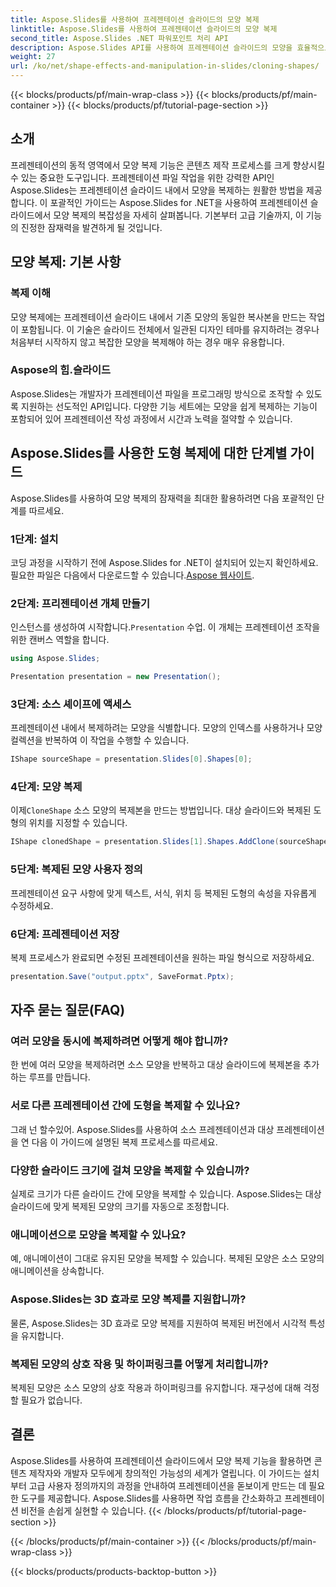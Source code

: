```yaml
---
title: Aspose.Slides를 사용하여 프레젠테이션 슬라이드의 모양 복제
linktitle: Aspose.Slides를 사용하여 프레젠테이션 슬라이드의 모양 복제
second_title: Aspose.Slides .NET 파워포인트 처리 API
description: Aspose.Slides API를 사용하여 프레젠테이션 슬라이드의 모양을 효율적으로 복제하는 방법을 알아보세요. 다이내믹한 프레젠테이션을 쉽게 만들어 보세요. 단계별 가이드, FAQ 등을 살펴보세요.
weight: 27
url: /ko/net/shape-effects-and-manipulation-in-slides/cloning-shapes/
---
```


{{< blocks/products/pf/main-wrap-class >}}
{{< blocks/products/pf/main-container >}}
{{< blocks/products/pf/tutorial-page-section >}}


## 소개

프레젠테이션의 동적 영역에서 모양 복제 기능은 콘텐츠 제작 프로세스를 크게 향상시킬 수 있는 중요한 도구입니다. 프레젠테이션 파일 작업을 위한 강력한 API인 Aspose.Slides는 프레젠테이션 슬라이드 내에서 모양을 복제하는 원활한 방법을 제공합니다. 이 포괄적인 가이드는 Aspose.Slides for .NET을 사용하여 프레젠테이션 슬라이드에서 모양 복제의 복잡성을 자세히 살펴봅니다. 기본부터 고급 기술까지, 이 기능의 진정한 잠재력을 발견하게 될 것입니다.

## 모양 복제: 기본 사항

### 복제 이해

모양 복제에는 프레젠테이션 슬라이드 내에서 기존 모양의 동일한 복사본을 만드는 작업이 포함됩니다. 이 기술은 슬라이드 전체에서 일관된 디자인 테마를 유지하려는 경우나 처음부터 시작하지 않고 복잡한 모양을 복제해야 하는 경우 매우 유용합니다.

### Aspose의 힘.슬라이드

Aspose.Slides는 개발자가 프레젠테이션 파일을 프로그래밍 방식으로 조작할 수 있도록 지원하는 선도적인 API입니다. 다양한 기능 세트에는 모양을 쉽게 복제하는 기능이 포함되어 있어 프레젠테이션 작성 과정에서 시간과 노력을 절약할 수 있습니다.

## Aspose.Slides를 사용한 도형 복제에 대한 단계별 가이드

Aspose.Slides를 사용하여 모양 복제의 잠재력을 최대한 활용하려면 다음 포괄적인 단계를 따르세요.

### 1단계: 설치

 코딩 과정을 시작하기 전에 Aspose.Slides for .NET이 설치되어 있는지 확인하세요. 필요한 파일은 다음에서 다운로드할 수 있습니다.[Aspose 웹사이트](https://releases.aspose.com/slides/net/).

### 2단계: 프리젠테이션 개체 만들기

 인스턴스를 생성하여 시작합니다.`Presentation` 수업. 이 개체는 프레젠테이션 조작을 위한 캔버스 역할을 합니다.

```csharp
using Aspose.Slides;

Presentation presentation = new Presentation();
```

### 3단계: 소스 셰이프에 액세스

프레젠테이션 내에서 복제하려는 모양을 식별합니다. 모양의 인덱스를 사용하거나 모양 컬렉션을 반복하여 이 작업을 수행할 수 있습니다.

```csharp
IShape sourceShape = presentation.Slides[0].Shapes[0];
```

### 4단계: 모양 복제

 이제`CloneShape` 소스 모양의 복제본을 만드는 방법입니다. 대상 슬라이드와 복제된 도형의 위치를 지정할 수 있습니다.

```csharp
IShape clonedShape = presentation.Slides[1].Shapes.AddClone(sourceShape, x, y, width, height);
```

### 5단계: 복제된 모양 사용자 정의

프레젠테이션 요구 사항에 맞게 텍스트, 서식, 위치 등 복제된 도형의 속성을 자유롭게 수정하세요.

### 6단계: 프레젠테이션 저장

복제 프로세스가 완료되면 수정된 프레젠테이션을 원하는 파일 형식으로 저장하세요.

```csharp
presentation.Save("output.pptx", SaveFormat.Pptx);
```

## 자주 묻는 질문(FAQ)

### 여러 모양을 동시에 복제하려면 어떻게 해야 합니까?

한 번에 여러 모양을 복제하려면 소스 모양을 반복하고 대상 슬라이드에 복제본을 추가하는 루프를 만듭니다.

### 서로 다른 프레젠테이션 간에 도형을 복제할 수 있나요?

그래 넌 할수있어. Aspose.Slides를 사용하여 소스 프레젠테이션과 대상 프레젠테이션을 연 다음 이 가이드에 설명된 복제 프로세스를 따르세요.

### 다양한 슬라이드 크기에 걸쳐 모양을 복제할 수 있습니까?

실제로 크기가 다른 슬라이드 간에 모양을 복제할 수 있습니다. Aspose.Slides는 대상 슬라이드에 맞게 복제된 모양의 크기를 자동으로 조정합니다.

### 애니메이션으로 모양을 복제할 수 있나요?

예, 애니메이션이 그대로 유지된 모양을 복제할 수 있습니다. 복제된 모양은 소스 모양의 애니메이션을 상속합니다.

### Aspose.Slides는 3D 효과로 모양 복제를 지원합니까?

물론, Aspose.Slides는 3D 효과로 모양 복제를 지원하여 복제된 버전에서 시각적 특성을 유지합니다.

### 복제된 모양의 상호 작용 및 하이퍼링크를 어떻게 처리합니까?

복제된 모양은 소스 모양의 상호 작용과 하이퍼링크를 유지합니다. 재구성에 대해 걱정할 필요가 없습니다.

## 결론

Aspose.Slides를 사용하여 프레젠테이션 슬라이드에서 모양 복제 기능을 활용하면 콘텐츠 제작자와 개발자 모두에게 창의적인 가능성의 세계가 열립니다. 이 가이드는 설치부터 고급 사용자 정의까지의 과정을 안내하여 프레젠테이션을 돋보이게 만드는 데 필요한 도구를 제공합니다. Aspose.Slides를 사용하면 작업 흐름을 간소화하고 프레젠테이션 비전을 손쉽게 실현할 수 있습니다.
{{< /blocks/products/pf/tutorial-page-section >}}

{{< /blocks/products/pf/main-container >}}
{{< /blocks/products/pf/main-wrap-class >}}

{{< blocks/products/products-backtop-button >}}
